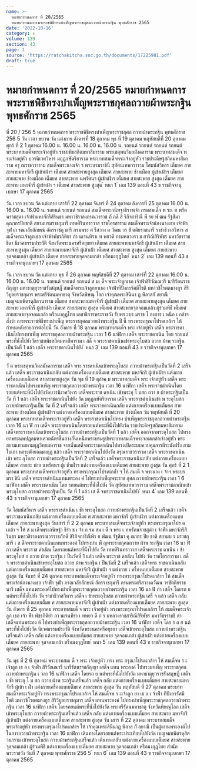 ```yaml
---
name: >-
  หมายกำหนดการ ที่ 20/2565
  หมายกำหนดการพระราชพิธีทรงบำเพ็ญพระราชกุศลถวายผ้าพระกฐิน พุทธศักราช 2565
date: '2022-10-16'
category: ข
volume: 139
section: 43
page: 1
source: 'https://ratchakitcha.soc.go.th/documents/17225981.pdf'
draft: true
---
```


# หมายกำหนดการ ที่ 20/2565 หมายกำหนดการพระราชพิธีทรงบำเพ็ญพระราชกุศลถวายผ้าพระกฐิน พุทธศักราช 2565

ที่ 20 / 256 5 หมายกำหนดการ พระราชพิธีทรงบำเพ็ญพระราชกุศล ถวายผ้าพระกฐิน พุทธศักราช 256 5 วัน เวลา ขบวน วัด แต่งกาย อังคารที่ 18 ตุลาคม พุธ ที่ 19 ตุลาคม พฤหัสบดีที่ 20 ตุลาคม ศุกร์ ที่ 2 1 ตุลาคม 16.00 น. 16.00 น. 16.00 น. 16.00 น. รถยนต์ รถยนต์ รถยนต์ รถยนต์ พระบาทสมเด็จพระเจ้าอยู่หัว ราชบพิธสถิตมหาสีมาราม พระเชตุพนวิมลมังคลาราม พระบาทสมเด็จ พ ระเจ้าอยู่หัว บวรนิเวศวิหาร มกุฏกษัตริยาราม พระบาทสมเด็จพระเจ้าอยู่หัว ราชประดิษฐสถิตมหาสีมาราม อรุ ณราชวราราม สมเด็จพระนางเจ้า ฯ พระบรมราชินี สุทัศนเทพวราราม โสมนัสวิหาร เต็มยศ สายสะพายมหาจักรี ผู้เข้าเฝ้าฯ เต็มยศ สายสะพายสูงสุด เต็มยศ สายสะพาย ช้างเผือก ผู้เข้าเฝ้าฯ เต็มยศ สายสะพาย ช้างเผือก เต็มยศ สายสะพาย นพรัตนฯ ผู้เข้าเฝ้าฯ เต็มยศ สายสะพาย สูงสุด เต็มยศ สายสะพาย มหาจักรี ผู้เข้าเฝ้า ฯ เต็มยศ สายสะพาย สูงสุด ้ หนา 1 ่ เลม 139 ตอนที่ 43 ข ราชกิจจานุเบกษา 17 ตุลาคม 2565

วัน เวลา ขบวน วัด แต่งกาย เสาร์ที่ 22 ตุลาคม จันทร์ ที่ 24 ตุลาคม อังคารที่ 25 ตุลาคม 16.00 น. 16.00 น. 16.00 น. รถยนต์ รถยนต์ รถยนต์ สมเด็จพระกนิษฐาธิราชเจ้า กรมสมเด็จ พ ระเ ท พรัตนราชสุดา เจ้าฟ้ามหาจักรีสิรินธร มหาวชิราลงกรณวรราช ภั กดี สิ ริกิจการิณี พี รย พั ฒน รัฐสีมาคุณากรปิยชาติ สยามบรมราชกุมารี เทพศิรินทราวาส ราชโอรสาราม สมเด็จพระเจ้าน้องนางเธอ เจ้าฟ้า จุฬาภ รณวลัยลักษณ์ อัครราชกุ มารี กรมพระ ศ รีสวาง ค วัฒน วร ขั ตติยราชนารี ราชำธิวาสวิหาร ส มเด็จพระเจ้าลูกเธอ เจ้าฟ้าพัชรกิติยา ภำ นเรนทิราเ ท พยวดี กรมหลวงรา ช สาริณีสิริพัชร มหาวัชรราชธิดา นิเวศธรรมประวัติ จังหวัดพระนครศรีอยุธยา เต็มยศ สายสะพายมหาจักรี ผู้เข้าเฝ้าฯ เต็มยศ สายสะพายสูงสุด เต็มยศ สายสะพายมหาจักรี ผู้เข้าเฝ้า เต็มยศ สายสะพาย สูงสุด เต็มยศ สายสะพายจุลจอมเกล้า ผู้เข้าเฝ้า เต็มยศ สายสะพายจุลจอมเกล้า หรือมงกุฎไทย ้ หนา 2 ่ เลม 139 ตอนที่ 43 ข ราชกิจจานุเบกษา 17 ตุลาคม 2565

วัน เวลา ขบวน วัด แต่งกาย พุธ ที่ 26 ตุลาคม พฤหัสบดีที่ 27 ตุลาคม เสาร์ที่ 22 ตุลาคม 16.00 น. 16.00 น. 16.00 น. รถยนต์ รถยนต์ รถยนต์ ส มเ ด็จ พระเจ้าลูกเธอ เจ้าฟ้าสิริวัณณวรี นารีรัตนราชกัญญา มหาธาตุยุวราชรังสฤษฎิ์ สมเด็จพระเจ้าลูกยาเธอ เจ้าฟ้าทีปังกรรัศมีโชติ มหาวชิโรตตมางกูร สิริวิบูลยราชกุมาร พระศรีรัตนมหาธาตุ จังหวัดพิษณุ โลก เจ้าคุณพระสินีนา ฏ พิลาสกั ลยาณี เบญจมบพิตรดุสิตวนาราม เต็มยศ สายสะพายมหาจักรี ผู้เข้าเฝ้า เต็มยศ สายสะพายสูงสุด เต็มยศ สายสะพาย มหาจักรี ผู้เข้าเฝ้า เต็มยศ สายสะพาย สูงสุด เต็มยศ สายสะพายจุลจอมเกล้า ผู้ร่วมพิธี เต็มยศ สายสะพายจุลจอมเกล้า หรือมงกุฎไทย เลขาธิการพระราชวัง รับพร ะบร มราช โ องการ เ หนือ เ กล้าฯ สั่งว่า การพระราชพิธีทรงบำเพ็ญ พระราชกุศลถวายผ้าพระกฐิน ปี นี้ ทรงพระกรุณาโปรดเกล้าฯ ให้กำหนดดังรายการต่อไปนี้ วัน อังคาร ที่ 18 ตุลาคม พระบาทสมเด็จ พระ เจ้าอยู่หัว เสด็จ พระราชดาเนินไปทรงบาเพ็ญ พระราชกุศลถวายผ้าพระกฐิน เวลา 1 6 นาฬิกา เสด็จ พระราชดาเนิน โดย รถยนต์พระที่นั่งไปยังวัดราชบพิธสถิตมหาสีมาราม เ สด็ จ พระราชดาเนินเข้าพระอุโบสถ ถวาย ผ้าพ ระกฐินเป็นวัดที่ 1 แล้ว เสด็จ พระราชดาเนินไปยัง ้ หนา 3 ่ เลม 139 ตอนที่ 43 ข ราชกิจจานุเบกษา 17 ตุลาคม 2565

วั ด พระเชตุพนวิมลมังคลาราม เสด็จ พระ ราชดาเนินเข้าพระอุโบสถ ถวายผ้าพระกฐินเป็นวัดที่ 2 เสร็จแล้ว เสด็จ พระราชดาเนินกลับ แต่งกายเครื่องแบบเต็มยศ สายสะพาย มหาจักรี ผู้เข้าเฝ้าฯ แต่งกายเครื่องแบบเต็มยศ สายสะพายสูงสุด วัน พุธ ที่ 19 ตุลำค ม พระบาทสมเด็จ พระ เจ้าอยู่หัว เสด็จ พระราชดาเนินไปทรงบาเพ็ญ พระราชกุศลถวายผ้าพระกฐิน เวลา 16 นาฬิกา เสด็จ พระราชดำเนินโดยรถยนต์พระที่นั่งไปยังวัดบวรนิเวศวิหาร เสด็จพระราช ดาเนิน เข้าพระอุ โ บสถ ถวา ย ผ้าพระกฐินเป็น วัด ที่ 1 แล้ว เสด็จ พระราชดาเนินไปยัง วัด มกุฏกษัตริยาราม เสด็จ พระราชดำเนินเข้า พ ระอุโบสถ ถวายผ้าพระกฐินเป็น วัด ที่ 2 เสร็จแล้ว เสด็จ พระราชดาเนินกลับ แต่งกายเครื่องแบบเต็มยศ สายสะพาย ช้างเผือก ผู้เข้าเฝ้าฯ แต่งกายเครื่องแบบเต็มยศ สายสะพาย ช้างเผือก วัน พฤหัสบดี ที่ 20 ตุลาคม พระบาทสมเด็จพระเจ้าอยู่หัว เสด็จ พระราชดาเนินไปทรง บำเพ็ญพระราชกุศลถวายผ้าพระกฐิน เวลา 16 นา ฬิ กา เสด็จ พระราชดาเนินโดยรถยนต์พระที่นั่งไปยังวัด ราชประดิษฐสถิตมหาสีมาราม เสด็จพระราชดาเนินเข้าพระอุโบสถ ถวายผ้าพระกฐินเป็นวัดที่ 1 แล้ว เสด็จ ออกจากพระอุโบสถ ไปทรงยกพระนพปฎลมหาเศวตฉัตรขึ้นกางกั้นเหนือพระบรมรูปพระบาทสมเด็จพระจอมเกล้าเจ้าอยู่หัว พระสยามเทวมหามกุฏวิทยมหาราช จากนั้นเสด็จพระราชดาเนินไปทรงเปิดระบบควบคุมการตีระฆังฝรั่ง สามใบเถา หอระฆังยอดมงกุฎ แล้ว เสด็จ พระราชดาเนินไปยังวัด อรุณราชวราราม เสด็จ พระราชดาเนิน เข้า พระ อุโบสถ ถวายผ้าพระกฐินเป็นวัดที่ 2 เสร็จแล้ว เสด็จพระราชดาเนินกลับ แต่งกายเครื่องแบบเต็มยศ สายสะ พำย นพรัตนฯ ผู้เ ข้ำเฝ้ำฯ แต่งกายเครื่องแบบเต็มยศ สายสะพาย สูงสุด วัน ศุกร์ ที่ 2 1 ตุลาคม พระบาทสมเด็จพระเจ้าอยู่หัว ทรงพระกรุณาโปรดเกล้ำ ฯ ให้ สมเด็ จ พระนาง เ จ้าฯ พระบร มรา ชินี เสด็จ พระราชดำเนินแทนพระอง ค์ ไปทรงบำเพ็ญพระราช กุศล ถวายผ้าพระกฐิน เวลา 1 6 นาฬิกา เสด็จ พระราชดาเนิน โดย รถยนต์พระที่นั่งไปยัง วัด สุทัศนเทพวราราม เสด็จพระราชดาเนินเข้าพระอุโบสถ ถวายผ้าพระกฐินเป็น วัด ที่ 1 แล้ว เส ด็ จพระราชดาเนินไปยัง ้ หนา 4 ่ เลม 139 ตอนที่ 43 ข ราชกิจจานุเบกษา 17 ตุลาคม 2565

วัด โสมนัสวิหาร เสด็จ พระราชดำเนิน เ ข้ำ พระอุโบสถ ถวายผ้าพระกฐินเป็นวัดที่ 2 เสร็จแล้ว เสด็จพระราชดาเนินกลับ แต่งกายเครื่องแบบเต็มย ศ สายสะพาย มหาจักรี ผู้เข้าเฝ้าฯ แต่งกายเครื่องแบบเต็มยศ สายสะพายสูงสุด วันเสาร์ ที่ 2 2 ตุลาคม พระบาทสมเด็จพระเจ้าอยู่หัว ทรงพระกรุณาโปร ด เกล้า ฯ ให้ ส ม เด็จพระกนิษฐำ ธิรำ ช เ จ้า ก รม สม เ ด็ จ พระ เ ทพรัตนราชสุดำ เ จ้าฟ้ำ มหาจักรีสิรินธร มหาวชิราลงกรณวรราชภักดี สิริกิจการิณีพีร ย พัฒน รัฐสีมา คุ ณากร ปิย ชาติ สยามบ ร มราชกุมารี เ ส ด็จพระราชดาเนินแทนพระองค์ ไปทรงบำเ พ็ ญพระราชกุศลถวาย ผ้าพ ระกฐิน เวลา 16 นา ฬิ กา เสด็จ พระราช ดำเนิน โดยรถยนต์พระที่นั่งไปยัง วัด เทพศิรินทราวาส เสด็จพระราช ดาเนิน เ ข้า พระอุโบส ถ ถวาย ผ้าพ ระกฐิน เ ป็นวัดที่ 1 แล้ว เสด็จ พระราช ดาเนิน ไปยัง วัด ราชโอรสาราม เ สด็ จ พระราชดำเนินเข้าพระอุโบสถ ถวาย ผ้าพ ระกฐิน เ ป็นวัดที่ 2 เสร็จแล้ว เสด็จพระ ราชดาเนินกลับ แต่งกายเครื่องแบบเต็มยศ สายสะพาย มหาจักรี ผู้เข้าเฝ้า ฯ แต่งกาย เ ครื่องแบบเต็มยศ สายสะพาย สูงสุด วัน จันทร์ ที่ 24 ตุลาคม พระบาทสมเด็จพระเจ้าอยู่หัว ทรงพระกรุณาโปรดเกล้าฯ ให้ สมเด็จพระเจ้าน้องนางเธอ เจ้าฟ้ำ จุฬำ ภรณวลัยลักษณ์ อัครราชกุมารี กรมพระศรีสวางควัฒน วรขัตติยราชนารี เสด็จ แทนพระองค์ไปทรงบำเพ็ญพระราชกุศลถวายผ้าพระกฐิน เวลา 16 นา ฬิ กำ เสด็จ โดยรถ ย นต์พระที่นั่งไปยัง วัด ราชาธิวาสวิหาร เสด็จ เ ข้าพระอุโบสถ ถวายผ้าพระกฐิน เสร็ จ แล้ว เสด็จ กลับ แต่งกายเครื่องแบบเต็มย ศ สายสะพายมหาจักรี ผู้เข้าเฝ้า แต่งกายเครื่องแบบเต็มยศ สายสะพาย สูงสุด วัน อังคาร ที่ 25 ตุลาคม พระบาทสมเด็ จ พระ เจ้าอยู่หัว ทรงพระกรุณาโปรดเกล้าฯ ให้ สมเด็จพระเจ้าลูก เธอ เจ้า ฟ้ำ พัชรกิติยำ ภา นเรนทิรา เ ทพยว ดี ก ร มหลวงราชสาริณีสิริพัชร มหาวัชรราชธิ ดำ เสด็จแทนพระอง ค์ ไปทรงบำเพ็ญพระราชกุศลถวายผ้าพระกฐิน เวลา 16 นาฬิกา เสด็จ โดย ร ถ ย นต์พระที่นั่งไปยังวัด นิเวศธรรมประวัติ จังหวัดพระนครศรีอยุธยา เสด็จเข้าพระอุโบสถ ถวายผ้าพระกฐินเสร็จแล้ว เสด็จ กลับ แต่งกายเครื่องแบบเต็มยศ สายสะพาย จุลจอมเกล้า ผู้เข้าเฝ้า แต่งกายเครื่องแบบเต็มยศ สายสะพาย จุลจอมเกล้า หรือมงกุฎไทย ้ หนา 5 ่ เลม 139 ตอนที่ 43 ข ราชกิจจานุเบกษา 17 ตุลาคม 2565

วัน พุธ ที่ 2 6 ตุลาคม พระบาทสมเ ด็ จ พระ เจ้าอยู่หัว ทรง พระ กรุณาโปรดเกล้าฯ ให้ สมเด็จพ ร ะเจ้าลูก เธ อ เ จ้าฟ้ำ สิริวัณณวรี นารีรัตนราชกัญญา เสด็จ แทน พระองค์ ไปทรงบาเพ็ญ พระราชกุศลถวายผ้าพระกฐิน เ วลา 16 นาฬิกา เสด็จ โดยรถ ย นต์พระที่นั่งไปยังวัด มหาธาตุยุวราชรังสฤษฎิ์ เสด็จ เ ข้ำ พระอุ โ บ สถ ถวาย ผ้าพ ระกฐินเสร็จแล้ว เสด็จ กลับ แต่งกายเครื่องแบบเต็มยศ สายสะพายมหาจักรี ผู้เข้า เ ฝ้ำ แต่งกายเครื่องแบบเต็มยศ สายสะพาย สูงสุด วัน พฤหัสบดี ที่ 27 ตุลาคม พระบาทสมเด็จพระเจ้าอยู่หัว ทรงพระกรุณาโปรดเกล้าฯ ให้ สมเด็จพ ร ะเจ้าลูก ยา เธ อ เ จ้าฟ้ำ ทีปังกรรัศมีโชติ มหาวชิโรตตมางกูร สิริวิบูลยราชกุมาร เสด็จ แทนพระองค์ ไปทรงบำเพ็ญพระราชกุศลถวายผ้าพระกฐิน เวลา 16 นาฬิกา เสด็จ โดยรถยนต์พระที่นั่งไปยังวัด พระศรีรัตนมหาธาตุ จังหวัดพิษณุโลก เสด็จ เข้าพระอุโบสถ ถวายผ้าพระกฐินเสร็จแล้ว เสด็จ กลับ แต่งกายเครื่องแบบเต็มยศ สายสะพาย มหาจักรี ผู้เข้าเฝ้า แต่งกายเครื่องแบบเต็มยศ สายสะพาย สูงสุด วัน เสาร์ ที่ 22 ตุลาคม พระบาทสมเด็จพระเจ้าอยู่หัว ทรงพระกรุณาโปรดเกล้าฯ ให้ เจ้าคุณพระสินีนาฏ พิลาส กั ลยาณี เป็นผู้แทนพระองค์ไปในการถวายผ้าพระกฐิน เวลา 16 นาฬิกา เดินทางโดยรถยนต์พระประเทียบไปยังวัด เบญจมบพิตรดุสิตวนาราม เข้าพระอุโบสถ ถวายผ้าพระกฐินเสร็จแล้ว เดินทางกลับ แต่งกายเครื่องแบบเต็มยศ สายสะพายจุลจอมเกล้า ผู้ร่วมพิธี แต่งกายเครื่องแบบเต็มยศ สายสะพาย จุลจอมเกล้า หรือมงกุฎไทย สำนักพระราชวัง วันที่ 7 ตุลาคม พุทธศักราช 256 5 ้ หนา 6 ่ เลม 139 ตอนที่ 43 ข ราชกิจจานุเบกษา 17 ตุลาคม 2565
